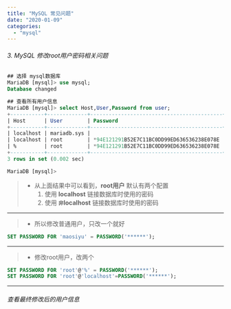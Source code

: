 ```yaml
---
title: "MySQL 常见问题"
date: "2020-01-09"
categories: 
  - "mysql"
---
```


###### 3\. MySQL 修改root用户密码相关问题

```sql
## 选择 mysql数据库
MariaDB [mysql]> use mysql;
Database changed

## 查看所有用户信息
MariaDB [mysql]> select Host,User,Password from user;
+-----------+-------------+-------------------------------------------+
| Host      | User        | Password                                  |
+-----------+-------------+-------------------------------------------+
| localhost | mariadb.sys |                                           |
| localhost | root        | *94E121291B52E7C11BC0DD99ED636536238E078E |
| %         | root        | *94E121291B52E7C11BC0DD99ED636536238E078E |
+-----------+-------------+-------------------------------------------+
3 rows in set (0.002 sec)

MariaDB [mysql]>

```

> - 从上面结果中可以看到，**root用户** 默认有两个配置
>     1. 使用 **localhost** 链接数据库时使用的密码
>     2. 使用 **`非`localhost** 链接数据库时使用的密码

* * *

> - 所以修改普通用户，只改一个就好

```sql
SET PASSWORD FOR 'maosiyu' = PASSWORD('******');
```

* * *

> - 修改root用户，改两个

```sql
SET PASSWORD FOR 'root'@'%' = PASSWORD('******');
SET PASSWORD FOR 'root'@'localhost'=PASSWORD('******');
```

* * *

###### 查看最终修改后的用户信息

```sql
MariaDB [mysql]> select Host,User,Password from user;
+-----------+-------------+-------------------------------------------+
| Host      | User        | Password                                  |
+-----------+-------------+-------------------------------------------+
| localhost | mariadb.sys |                                           |
| localhost | root        | *AF8CC607D7356D518FE99B430EF3EE5D807CB42D |
| %         | root        | *AF8CC607D7356D518FE99B430EF3EE5D807CB42D |
+-----------+-------------+-------------------------------------------+

```

* * *

* * *

* * *

###### 2\. count 和 limit 混用出现的问题

```sql
SELECT
    name
FROM
    table1
WHERE
    flag = '0'
ORDER BY id LIMIT 530000, 10000;

# 结果有数据
---

SELECT
    COUNT(1)
FROM
    table1
WHERE
    flag = '0'
ORDER BY id LIMIT 530000, 10000;

# 结果无数据
Empty set (0.30 sec)

---

SELECT
    COUNT( 1 )
FROM
    ( SELECT name FROM table1 WHERE flag = '0' ORDER BY paas_id LIMIT 530000, 10000 ) temp;

+------------+
| COUNT( 1 ) |
+------------+
|      10000 |
+------------+
1 row in set (2.43 sec)

```

* * *

* * *

* * *

###### 1\. LENGTH 与 CHAR\_LENGTH 函数区别

**`LENGTH`**：按照字节数计算 **`CHAR_LENGTH`**：按照字符数计算 **VARCHAR(`2`)**：2表示的是两个字符

```sql
SELECT LENGTH('中华人民共和国');          -- 21 字节
SELECT CHAR_LENGTH('中华人民共和国');     -- 7  字符

SELECT LENGTH(123);                      -- 3 字节
SELECT LENGTH('中国');                   -- 6 字节
SELECT LENGTH('123');                    -- 3 字节
SELECT LENGTH('ABC');                    -- 3 字节
SELECT LENGTH('A,B,C');                  -- 5 字节
```

* * *

* * *

* * *

###### [MariaDB对比MySQL 的兼容性和差异](https://mariadb.com/kb/en/compatibility-differences/ "MariaDB对比MySQL 的兼容性和差异")

* * *

* * *

* * *

###### **MySQL 性能优化 `之` `thread_created` 数值过大**

1. 查看数据库状态如下

```sql
mysql> show status like 'thread%';

+-------------------+-------+
| Variable_name     | Value |
+-------------------+-------+
| Threads_cached    | 5     |
| Threads_connected | 7     |
| Threads_created   | 54018 |      -- 发现创建了好多线程，这肯定不正常
| Threads_running   | 3     |
+-------------------+-------+
4 rows in set (0.00 sec)

```

2. 查询服务器 `thread_cache_size` 配置

```sql
mysql> show variables like 'thread_cache_size';

+-------------------+-------+
| Variable_name     | Value |
+-------------------+-------+
| thread_cache_size | 9     |
+-------------------+-------+
1 row in set (0.05 sec)

```

> - **threads\_created**
>     - **threads\_created** 表示创建过的线程数，很明显， **threads\_created** 过大，表明mysql服务器 **一直在创建线程** ，这也是比较耗资源，说明数据库服务器 **不健康** 。
> - **thread\_cache\_size**
>     - 当客户端断开之后，服务器处理此客户的线程将会缓存起来以响应下一个客户而不是销毁，前提是缓存数未达上限，如果缓存数已经达到上限，那么就会创建新的线程。

* * *

> - **解决方法**
>     - 适当增加配置文件中 **thread\_cache\_size** 值，在 **my.cnf** 文件中直接加上 **thread\_cache\_size = 64** (如果添加到64还会有问题，可适当在增加数值`128=64*2`)，需要重启**Mysql**服务。

* * *

* * *

* * *

###### **MySQL 性能优化 `之` `修改配置文件`**

**my.cnf**

```ini
# 即设置mysql连接睡眠时间为100秒，任何sleep连接睡眠时间若超过100秒，将会被mysql服务自然终止。
wait_timeout             = 100
interactive_timeout      = 100

# 修改mysql占用内存的参数如下
# table_open_cache       = 2000 改为
table_open_cache         = 256

# table_definition_cache=1400 改为
table_definition_cache   = 400

# 只缓存很小的结果集，因此我们可以在查询缓存中容纳更多的结果集。
query_cache_limit        = 128K
query_cache_size         = 64M

```

* * *

* * *

* * *

##### MySQL 拒绝服务漏洞

###### 修复方案

> 官方已发布新版本，建议升级到最新版本。 目前8.0最新版本为8.0.33。https://dev.mysql.com/downloads/mysql/ 目前5.7最新版本为5.7.42。 https://dev.mysql.com/downloads/mysql/5.7.html

###### 缓解方案

> MySQL Server若是开启了远程连接，不要设置可连接的ip为`'%'`。

```sql
-- 查看所有用户的权限
-- 留意是否存在可连接的ip为'%'
SELECT user, host, Grant_priv, Super_priv FROM mysql.user;
```

> 设置MySQL Server远程连接的白名单ip:

```sql
-- 赋予某个ip下某个用户 所有权限
-- *.* 代表全部库名.全部表名
grant all privileges on *.* to 'USERNAME'@'IP' identified by 'PASSWORD' with grant option;

-- 赋予某个ip下某个用户 部分权限
grant select,create,drop,update,alter on *.* to 'USERNAME'@'IP' identified by 'PASSWORD' with grant option;

-- 刷新权限
flush privileges;
```

> 如果赋值白名单后，不是白名单的ip连接会提示

```sql
Host 'xx.xx.xx.xx' is not allowed to connect to this MySQL server
```

> 删除mysql.user表中的记录（操作请谨慎）

```sql
DELETE FROM mysql.user WHERE User='root' AND Host='%';
flush privileges;
```
